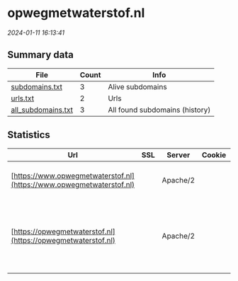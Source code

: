 # opwegmetwaterstof.nl
*2024-01-11 16:13:41*
## Summary data


| File       | Count | Info |
|------------|-------|------|
|[subdomains.txt](/data/opwegmetwaterstof.nl/subdomains.txt)|3|Alive subdomains|
|[urls.txt](/data/opwegmetwaterstof.nl/urls.txt)|2|Urls|
|[all_subdomains.txt](/data/opwegmetwaterstof.nl/all_subdomains.txt)|3|All found subdomains (history)|


## Statistics


| Url | SSL | Server | Cookie | HSTS | CSP | XFO | XXP | RP | Tech |Title |
|------------|-------|------|------|------|------|------|------|------|------|------|
|[https://www.opwegmetwaterstof.nl](https://www.opwegmetwaterstof.nl)| |Apache/2| | | | | | :white_check_mark: |Apache HTTP Server:2 PHP:7.4.33||
|[https://opwegmetwaterstof.nl](https://opwegmetwaterstof.nl)| |Apache/2| | | | | | :white_check_mark: |Apache HTTP Server:2 Google Tag Manager MySQL PHP:7.4.33 WordPress||
